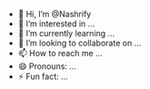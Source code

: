 - 👋 Hi, I’m @Nashrify
- 👀 I’m interested in ...
- 🌱 I’m currently learning ...
- 💞️ I’m looking to collaborate on ...
- 📫 How to reach me ...
- 😄 Pronouns: ...
- ⚡ Fun fact: ...

<!---
Nashrify/Nashrify is a ✨ special ✨ repository because its `README.md` (this file) appears on your GitHub profile.
You can click the Preview link to take a look at your changes.
--->
